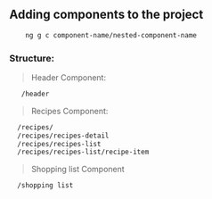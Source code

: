 ## Adding components to the project ##

```sh
    ng g c component-name/nested-component-name
```

### Structure: ###

> Header Component:
```sh
   /header
```

> Recipes Component:
```sh
  /recipes/
  /recipes/recipes-detail
  /recipes/recipes-list
  /recipes/recipes-list/recipe-item
```

> Shopping list Component
```sh
  /shopping list
```

